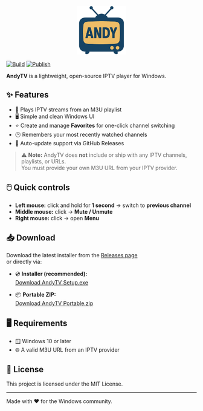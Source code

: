 ﻿<p align="center">
  <img src="https://raw.githubusercontent.com/aherrick/AndyTV/main/AndyTV.png" alt="AndyTV logo" width="128"/>
</p>


[![Build](https://github.com/aherrick/AndyTV/actions/workflows/build.yml/badge.svg)](https://github.com/aherrick/AndyTV/actions/workflows/build.yml)
[![Publish](https://github.com/aherrick/AndyTV/actions/workflows/publish.yml/badge.svg)](https://github.com/aherrick/AndyTV/actions/workflows/publish.yml)

**AndyTV** is a lightweight, open-source IPTV player for Windows.

## ✨ Features
- 📡 Plays IPTV streams from an M3U playlist  
- 🖥️ Simple and clean Windows UI  
- ⭐ Create and manage **Favorites** for one-click channel switching  
- 🕑 Remembers your most recently watched channels  
- 🔄 Auto-update support via GitHub Releases  

> ⚠️ **Note:** AndyTV does **not** include or ship with any IPTV channels, playlists, or URLs.  
> You must provide your own M3U URL from your IPTV provider.

## 🖱️ Quick controls
- **Left mouse:** click and hold for **1 second** → switch to **previous channel**
- **Middle mouse:** click → **Mute / Unmute**
- **Right mouse:** click → open **Menu**

## 📥 Download

Download the latest installer from the [Releases page](https://github.com/aherrick/AndyTV/releases/latest)  
or directly via:

- 💿 **Installer (recommended):**  
  [Download AndyTV Setup.exe](https://github.com/aherrick/AndyTV/releases/latest/download/com.ajh.AndyTV-win-Setup.exe)

- 📦 **Portable ZIP:**  
  [Download AndyTV Portable.zip](https://github.com/aherrick/AndyTV/releases/latest/download/com.ajh.AndyTV-win-Portable.zip)

## 🖥️ Requirements
- 🪟 Windows 10 or later  
- 🌐 A valid M3U URL from an IPTV provider  

## 📜 License
This project is licensed under the MIT License.

---

Made with ❤️ for the Windows community.
